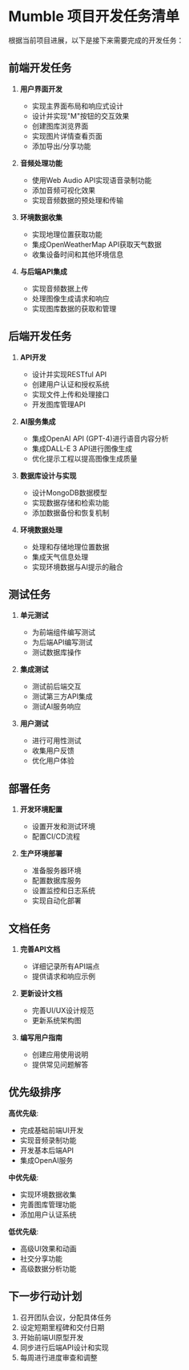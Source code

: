 # Mumble 项目开发任务清单

根据当前项目进展，以下是接下来需要完成的开发任务：

## 前端开发任务

1. **用户界面开发**
   - 实现主界面布局和响应式设计
   - 设计并实现"M"按钮的交互效果
   - 创建图库浏览界面
   - 实现图片详情查看页面
   - 添加导出/分享功能

2. **音频处理功能**
   - 使用Web Audio API实现语音录制功能
   - 添加音频可视化效果
   - 实现音频数据的预处理和传输

3. **环境数据收集**
   - 实现地理位置获取功能
   - 集成OpenWeatherMap API获取天气数据
   - 收集设备时间和其他环境信息

4. **与后端API集成**
   - 实现音频数据上传
   - 处理图像生成请求和响应
   - 实现图库数据的获取和管理

## 后端开发任务

1. **API开发**
   - 设计并实现RESTful API
   - 创建用户认证和授权系统
   - 实现文件上传和处理接口
   - 开发图库管理API

2. **AI服务集成**
   - 集成OpenAI API (GPT-4)进行语音内容分析
   - 集成DALL-E 3 API进行图像生成
   - 优化提示工程以提高图像生成质量

3. **数据库设计与实现**
   - 设计MongoDB数据模型
   - 实现数据存储和检索功能
   - 添加数据备份和恢复机制

4. **环境数据处理**
   - 处理和存储地理位置数据
   - 集成天气信息处理
   - 实现环境数据与AI提示的融合

## 测试任务

1. **单元测试**
   - 为前端组件编写测试
   - 为后端API编写测试
   - 测试数据库操作

2. **集成测试**
   - 测试前后端交互
   - 测试第三方API集成
   - 测试AI服务响应

3. **用户测试**
   - 进行可用性测试
   - 收集用户反馈
   - 优化用户体验

## 部署任务

1. **开发环境配置**
   - 设置开发和测试环境
   - 配置CI/CD流程

2. **生产环境部署**
   - 准备服务器环境
   - 配置数据库服务
   - 设置监控和日志系统
   - 实现自动化部署

## 文档任务

1. **完善API文档**
   - 详细记录所有API端点
   - 提供请求和响应示例

2. **更新设计文档**
   - 完善UI/UX设计规范
   - 更新系统架构图

3. **编写用户指南**
   - 创建应用使用说明
   - 提供常见问题解答

## 优先级排序

**高优先级**:
- 完成基础前端UI开发
- 实现音频录制功能
- 开发基本后端API
- 集成OpenAI服务

**中优先级**:
- 实现环境数据收集
- 完善图库管理功能
- 添加用户认证系统

**低优先级**:
- 高级UI效果和动画
- 社交分享功能
- 高级数据分析功能

## 下一步行动计划

1. 召开团队会议，分配具体任务
2. 设定短期里程碑和交付日期
3. 开始前端UI原型开发
4. 同步进行后端API设计和实现
5. 每周进行进度审查和调整
